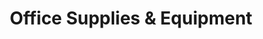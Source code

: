 ---
title: "Office Supplies & Equipment"
url: /washington/office-supplies-und-equipment/
shop: Schreibwaren
---
